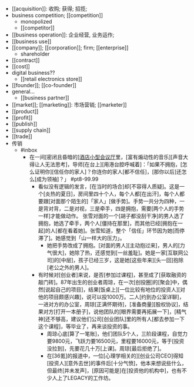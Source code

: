 - [[acquisition]]: 收购; 获得; 招揽;
- business competition; [[competition]]
    - monopolized
    - [[competitor]]
- [[business operation]]: 企业经营, 业务运作;
- [[business use]]
- [[company]]; [[corporation]]; firm; [[enterprise]]
    - shareholder
- [[contract]]
- [[cost]]
- digital business??
    - [[retail electronics store]]
- [[founder]]; [[co-founder]]
- general...
    - [[business partner]]
- [[market]]; [[marketing]]: 市场营销; [[marketer]]
- [[product]]
- [[profit]]
- [[publish]]
- [[supply chain]]
- [[trade]]
- 传销
    - #inbox
        - 在一间[密闭且昏暗的][酒店小型会议厅](https://bbs.saraba1st.com/2b/forum.php?mod=viewthread&tid=2024488)里，[富有煽动性的音乐][声音大得让人无法思考]，导师[在台上][用港台腔呼喊着]：「如果不拥抱，[怎么证明你][信任你的家人]？你连你的家人[都不信任]，[那你以后]还怎么[成为领袖]？」 #pt8-99.99
            - 看似没有逻辑的发言，[在当时的场合]却[不容得人质疑]。这是一个[炎热的夏日]，房间里四十个人，每个人都[在出汗]，每个人都要跟[对面那个陌生的]「家人」[做手势]。手势一共分为四种，一是背对背，二是对视，三是牵手，四是拥抱，需要[两个人的手势一样]才能做动作。
张雪对面的一个[胡子都没刮干净]的男人选了拥抱，她选了牵手，两个人[僵持在那里]，而其他已经[拥抱在一起]的人[都在看着她]。张雪知道，整个「信任」环节因为她[而停滞了]。她感觉到「山一样大的压力」。
                - 她把手势改成了拥抱。[对面的男人][主动抱过来]，男人的[力气很大]，她除了热，还感觉到[一丝羞耻]。她是一家[互联网公司]的[中层]，孩子已经三岁，这是她[这些年来][头一回]抱除[老公之外的男人]。
            - 有时候对[创业者]来说，是否[参加过课程]，甚至成了[获取融资的敲门砖]。87年出生的创业者周琼，在一次[创投圈]的[聚会]中，偶然[说起自己的项目]，结果[饭桌上][一位比较有地位的投资人][对他的项目颇感兴趣]，说可以投1000万。二人[约到办公室详聊]，一进对方的办公室，周琼[正满怀期待]，[准备商量][股权协议]，结果对方[打开一本册子]，说他团队的[眼界需要再拓展一下]，[精气神]还不够高，建议他们公司[创业团队]里的所有人[都去参加一下这个课程]，等毕业了，再来谈投资的事。
                - 周琼心底[算了一笔账]，他们团队5个人，三阶段课程，自觉力要9800元，飞跃力要16500元，里程要16000元，等于[投资没拉到]，先要花几十万[上课]。周琼[最后拒绝了]。
                - 在[36氪]的报道中，一位[心理学相关的][创业公司CEO]得知[投资人][意外去世]的事件后[十分气愤]，他本来想说些什么，但最终[并未发声]，[原因可能是]在[投资他的机构中]，也有不少人上了LEGACY的工作坊。
